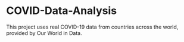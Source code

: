 # COVID-Data-Analysis
This project uses real COVID-19 data from countries across the world, provided by Our World in Data.
